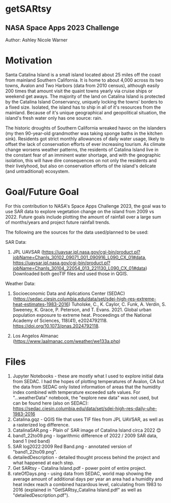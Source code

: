 # getSARtsy
NASA Space Apps 2023 Challenge
-
Author: Ashley Nicole Warner

# Motivation

Santa Catalina Island is a small island located about 25 miles off the coast from mainland Southern California. It is home to about 4,000 across its two towns, Avalon and Two Harbors (data from 2010 census), although easily 200 times that amount visit the quaint towns yearly via cruise ships or weekend get aways. The majority of the land on Catalina Island is protected by the Catalina Island Conservancy, uniquely locking the towns' borders to a fixed size. Isolated, the island has to ship in all of it's resources from the mainland. Because of it's unique geographical and geopolitical situation, the island's fresh water only has one source: rain.

The historic droughts of Southern California wreaked havoc on the islanders (my then 90-year-old grandmother was taking sponge baths in the kitchen sink). Residents got strict monthly allowances of daily water usage, likely to offset the lack of conservation efforts of ever increasing tourism. As climate change worsens weather patterns, the residents of Catalina Island live in the constant fear of an imminent water shortage, and with the geographic isolation, this will have dire consequences on not only the residents and their livelyhood, but also on conservation efforts of the island's delicate (and untraditional) ecosystem.

# Goal/Future Goal

For this contribution to NASA's Space Apps Challenge 2023, the goal was to use SAR data to explore vegetation change on the island from 2009 vs 2022. Future goals include plotting the amount of rainfall over a large sum of months/years and project future rainfall trends.

The following are the sources for the data used/planned to be used:

SAR Data: 
1. JPL UAVSAR (https://uavsar.jpl.nasa.gov/cgi-bin/product.pl?jobName=ChanIs_30102_09071_001_090916_L090_CX_01#data, https://uavsar.jpl.nasa.gov/cgi-bin/product.pl?jobName=ChanIs_30104_22054_013_221130_L090_CX_01#data)
Downloaded both geoTIF files and used those in QGIS.

Weather Data: 
1. Socioeconomic Data and Aplications Center (SEDAC) (https://sedac.ciesin.columbia.edu/data/set/sdei-high-res-extreme-heat-estimates-1983-2016)
Tuholske, C., K. Caylor, C. Funk, A. Verdin, S. Sweeney, K. Grace, P. Peterson, and T. Evans. 2021. Global urban population exposure to extreme heat. Proceedings of the National Academy of Sciences, 118(41), e2024792118. https://doi.org/10.1073/pnas.2024792118.

2. Los Angelos Almanac (https://www.laalmanac.com/weather/we133a.php)

# Files

1. Jupyter Notebooks - these are mostly what I used to explore initial data from SEDAC. I had the hopes of plotting temperatures of Avalon, CA but the data from SEDAC only listed information of areas that the humidity index combined with temperature exceeded safe values. For "...weatherData" notebook, the "explore new data" was not used, but can be found here (also on SEDAC): https://sedac.ciesin.columbia.edu/data/set/sdei-high-res-daily-uhe-1983-2016
2. Catalina.gqz - QGIS file that uses TIF files from JPL UAVSAR, as well as a rasterized log difference.
3. CatalinaSAR.png - Plain ol' SAR image of Catalina Island circa 2022 😊
4. band1_22to09.png - logarithmic difference of 2022 / 2009 SAR data, band 1 (red band)
5. SAR log2022:2009 Red Band.png - annotated version of "band1_22to09.png".
6. detailedDescription - detailed thought process behind the project and what happened at each step.
7. Get SARtsy - Catalina Island.pdf - power point of entire project.
8. rateOfDays.png - using data from SEDAC, world map showing the average amount of additional days per year an area had a humidity and heat index reach a combined hazardous level, calculating from 1983 to 2016 (explained in "GetSARtsy_Catalina Island.pdf" as well as "detailedDescription.pdf").

